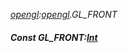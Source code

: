 _[opengl](../../modules/opengl/opengl-module.md):[opengl](../../modules/opengl/opengl-module.md).GL\_FRONT_
##### Const GL\_FRONT:[Int](../../modules/wonkey/wonkey-types-int.md)
